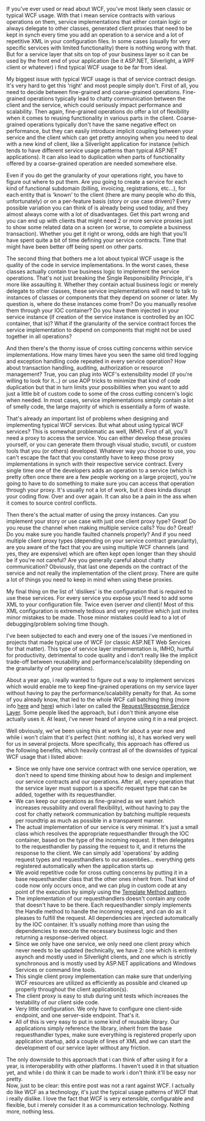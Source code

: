 If you've ever used or read about WCF, you've most likely seen classic or typical WCF usage.  With that i mean service contracts with various operations on them, service implementations that either contain logic or always delegate to other classes, generated client proxies that need to be kept in synch every time you add an operation to a service and a lot of repetitive XML in your configuration files.  In some cases (usually for very specific services with limited functionality) there is nothing wrong with that.  But for a service layer that sits on top of your business layer so it can be used by the front end of your application (be it ASP.NET, Silverlight, a WPF client or whatever) i find typical WCF usage to be far from ideal.

My biggest issue with typical WCF usage is that of service contract design.  It's very hard to get this 'right' and most people simply don't.  First of all, you need to decide between fine-grained and coarse-grained operations.  Fine-grained operations typically lead to chatty communication between the client and the service, which could seriously impact performance and scalability.  Then again, fine-grained operations do offer a lot of flexibility when it comes to reusing functionality in various parts in the client.  Coarse-grained operations typically don't have the same negative effect on performance, but they can easily introduce implicit coupling between your service and the client which can get pretty annoying when you need to deal with a new kind of client, like a Silverlight application for instance (which tends to have different service usage patterns than typical ASP.NET applications).  It can also lead to duplication when parts of functionality offered by a coarse-grained operation are needed somewhere else.

Even if you do get the granularity of your operations right, you have to figure out where to put them.  Are you going to create a service for each kind of functional subdomain (billing, invoicing, registrations, etc...), for each entity that is 'known' to the client (there are many people who do this, unfortunately) or on a per-feature basis (story or use case driven)?  Every possible variation you can think of is already being used today, and they almost always come with a lot of disadvantages.  Get this part wrong and you can end up with clients that might need 2 or more service proxies just to show some related data on a screen (or worse, to complete a business transaction).  Whether you get it right or wrong, odds are high that you'll have spent quite a bit of time defining your service contracts.  Time that might have been better off being spent on other parts.

The second thing that bothers me a lot about typical WCF usage is the quality of the code in service implementations.  In the worst cases, these classes actually contain true business logic to implement the service operations.  That's not just breaking the Single Responsibility Principle, it's more like assaulting it.  Whether they contain actual business logic or merely delegate to other classes, these service implementations will need to talk to instances of classes or components that they depend on sooner or later.  My question is, where do these instances come from?  Do you manually resolve them through your IOC container?  Do you have them injected in your service instance (if creation of the service instance is controlled by an IOC container, that is)?  What if the granularity of the service contract forces the service implementation to depend on components that might not be used together in all operations? 

And then there's the thorny issue of cross cutting concerns within service implementations.  How many times have you seen the same old tired logging and exception handling code repeated in every service operation? How about transaction handling, auditing, authorization or resource management? True, you can plug into WCF's extensibility model (if you're willing to look for it...) or use AOP tricks to minimize that kind of code duplication but that in turn limits your possibilities when you want to add just a little bit of custom code to some of the cross cutting concern's logic when needed.  In most cases, service implementations simply contain a lot of smelly code, the large majority of which is essentially a form of waste.

That's already an important list of problems when designing and implementing typical WCF services.  But what about using typical WCF services?  This is somewhat problematic as well, IMHO.  First of all, you'll need a proxy to access the service.  You can either develop these proxies yourself, or you can generate them through visual studio, svcutil, or custom tools that you (or others) developed.  Whatever way you choose to use, you can't escape the fact that you constantly have to keep those proxy implementations in synch with their respective service contract.  Every single time one of the developers adds an operation to a service (which is pretty often once there are a few people working on a large project), you're going to have to do something to make sure you can access that operation through your proxy.  It's usually not a lot of work, but it does kinda disrupt your coding flow.  Over and over again.  It can also be a pain in the ass when it comes to source control conflicts.

Then there's the actual matter of using the proxy instances.  Can you implement your story or use case with just one client proxy type? Great! Do you reuse the channel when making multiple service calls? You do? Great! Do you make sure you handle faulted channels properly?  And if you need multiple client proxy types (depending on your service contract granularity), are you aware of the fact that you are using multiple WCF channels (and yes, they are expensive) which are often kept open longer than they should be if you're not careful?  Are you generally careful about chatty communication? Obviously, that last one depends on the contract of the service and not really the implementation of the client proxy.  There are quite a lot of things you need to keep in mind when using these proxies.

My final thing on the list of 'dislikes' is the configuration that is required to use these services.  For every service you expose you'll need to add some XML to your configuration file.  Twice even (server _and_ client)!  Most of this XML configuration is extremely tedious and very repetitive which just invites minor mistakes to be made.  Those minor mistakes could lead to a lot of debugging/problem solving time though.  

I've been subjected to each and every one of the issues i've mentioned in projects that made typical use of WCF (or classic ASP.NET Web Services for that matter).  This type of service layer implementation is, IMHO, hurtful for productivity, detrimental to code quality and i don't really like the implicit trade-off between reusability and performance/scalability (depending on the granularity of your operations).

About a year ago, i really wanted to figure out a way to implement services which would enable me to keep fine-grained operations on my service layer without having to pay the performance/scalability penalty for that.  As some of you already know, that led to the whole WCF call batching thing (more info <a href="http://davybrion.com/blog/2008/06/batching-wcf-calls/">here</a> and <a href="http://davybrion.com/blog/2008/07/batching-wcf-calls-take-2/">here</a>) which i later on called the <a href="http://davybrion.com/blog/2008/07/the-request-response-service-layer/">Request/Response Service Layer</a>.  Some people liked the approach, but i don't think anyone else actually uses it.  At least, i've never heard of anyone using it in a real project.

Well obviously, we've been using this at work for about a year now and while i won't claim that it's perfect (hint: nothing is), it has worked very well for us in several projects.  More specifically, this approach has offered us the following benefits, which heavily contrast all of the downsides of typical WCF usage that i listed above:

- Since we only have one service contract with one service operation, we don't need to spend time thinking about how to design and implement our service contracts and our operations.  After all, every operation that the service layer must support is a specific request type that can be added, together with its requesthandler.
- We can keep our operations as fine-grained as we want (which increases reusability and overall flexibility), without having to pay the cost for chatty network communication by batching multiple requests per roundtrip as much as possible in a transparent manner.
- The actual implementation of our service is very minimal.  It's just a small class which resolves the appropriate requesthandler through the IOC container, based on the type of the incoming request.  It then delegates to the requesthandler by passing the request to it, and it returns the response to the client.  We can simply add 'operations' by adding request types and requesthandlers to our assemblies... everything gets registered automatically when the application starts up
- We avoid repetitive code for cross cutting concerns by putting it in a base requesthandler class that the other ones inherit from.  That kind of code now only occurs once, and we can plug in custom code at any point of the execution by simply using the <a href="http://en.wikipedia.org/wiki/Template_method_pattern">Template Method pattern</a>.
- The implementation of our requesthandlers doesn't contain any code that doesn't have to be there.  Each requesthandler simply implements the Handle method to handle the incoming request, and can do as it pleases to fulfill the request.  All dependencies are injected automatically by the IOC container.  It's usually nothing more than using the dependencies to execute the necessary business logic and then returning a response-derived object.
- Since we only have one service, we only need one client proxy which never needs to be updated (technically, we have 2: one which is entirely asynch and mostly used in Silverlight clients, and one which is strictly synchronous and is mostly used by ASP.NET applications and Windows Services or command line tools.
- This single client proxy implementation can make sure that underlying WCF resources are utilized as efficiently as possible and cleaned up properly throughout the client application(s).
- The client proxy is easy to stub during unit tests which increases the testability of our client side code.
- Very little configuration.  We only have to configure one client-side endpoint, and one server-side endpoint.  That's it.
- All of this is very easy to put in some kind of reusable library.  Our applications simply reference the library, inherit from the base requesthandler types, make sure everything is registered properly upon application startup, add a couple of lines of XML and we can start the development of our service layer without any friction.

The only downside to this approach that i can think of after using it for a year, is interoperability with other platforms.  I haven't used it in that situation yet, and while i do think it can be made to work i don't think it'll be easy nor pretty.  
Now, just to be clear: this entire post was not a rant against WCF.  I actually do like WCF as a technology, it's just the typical usage patterns of WCF that i really dislike.  I love the fact that WCF is very extensible, configurable and flexible, but i merely consider it as a communication technology.  Nothing more, nothing less.